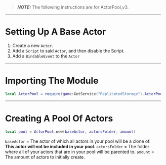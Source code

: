> **_NOTE:_**  The following instructions are for ActorPool_v3.

- - -

# Setting Up A Base Actor
1. Create a new `Actor`.
2. Add a `Script` to said `Actor`, and then disable the Script.
3. Add a `BindableEvent` to the `Actor`

- - -

# Importing The Module
```lua
local ActorPool = require(game:GetService("ReplicatedStorage").ActorPool)
```

- - -

# Creating A Pool Of Actors
```lua
local pool = ActorPool.new(baseActor, actorsFolder, amount)
```
`baseActor` = The actor of which all actors in your pool will be a clone of. **This actor will not be included in your pool**.
`actorsFolder` = The folder where all of your actors that are in your pool will be parented to. 
`amount` = The amount of actors to initially create. 

